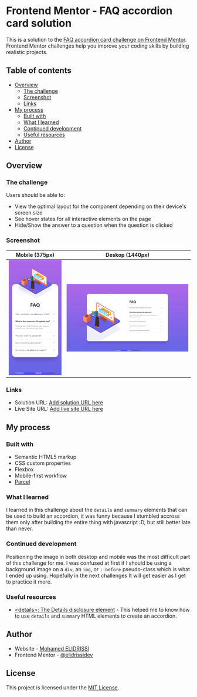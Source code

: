 # Frontend Mentor - FAQ accordion card solution

This is a solution to the [FAQ accordion card challenge on Frontend Mentor](https://www.frontendmentor.io/challenges/faq-accordion-card-XlyjD0Oam). Frontend Mentor challenges help you improve your coding skills by building realistic projects. 

## Table of contents

- [Overview](#overview)
  - [The challenge](#the-challenge)
  - [Screenshot](#screenshot)
  - [Links](#links)
- [My process](#my-process)
  - [Built with](#built-with)
  - [What I learned](#what-i-learned)
  - [Continued development](#continued-development)
  - [Useful resources](#useful-resources)
- [Author](#author)
- [License](#license)

## Overview

### The challenge

Users should be able to:

- View the optimal layout for the component depending on their device's screen size
- See hover states for all interactive elements on the page
- Hide/Show the answer to a question when the question is clicked

### Screenshot

| Mobile (375px) | Deskop (1440px) |
| --- | --- |
| ![Mobile](./screenshot-mobile.png) | ![Desktop](./screenshot-desktop.png) |

### Links

- Solution URL: [Add solution URL here](https://your-solution-url.com)
- Live Site URL: [Add live site URL here](https://your-live-site-url.com)

## My process

### Built with

- Semantic HTML5 markup
- CSS custom properties
- Flexbox
- Mobile-first workflow
- [Parcel](https://parceljs.org/)

### What I learned

I learned in this challenge about the `details` and `summary` elements that can be used to build an accordion, it was funny because I stumbled accross them only after building the entire thing with javascript :D, but still better late than never.

### Continued development

Positioning the image in both desktop and mobile was the most difficult part of this challenge for me. I was confused at first if I should be using a background image on a `div`, an `img`, or `::before` pseudo-class which is what I ended up using. Hopefully in the next challenges It will get easier as I get to practice it more.

### Useful resources

- [\<details\>: The Details disclosure element](https://developer.mozilla.org/en-US/docs/Web/HTML/Element/details) - This helped me to know how to use `details` and `summary` HTML elements to create an accordion. 

## Author

- Website - [Mohamed ELIDRISSI](https://www.elidrissi.dev)
- Frontend Mentor - [@elidrissidev](https://www.frontendmentor.io/profile/elidrissidev)

## License

This project is licensed under the [MIT License](LICENSE.txt).
